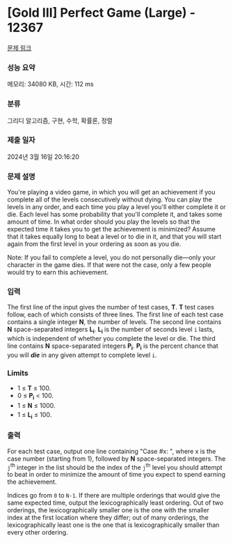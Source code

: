 # [Gold III] Perfect Game (Large) - 12367 

[문제 링크](https://www.acmicpc.net/problem/12367) 

### 성능 요약

메모리: 34080 KB, 시간: 112 ms

### 분류

그리디 알고리즘, 구현, 수학, 확률론, 정렬

### 제출 일자

2024년 3월 16일 20:16:20

### 문제 설명

<p>You're playing a video game, in which you will get an achievement if you complete all of the levels consecutively without dying. You can play the levels in any order, and each time you play a level you'll either complete it or die. Each level has some probability that you'll complete it, and takes some amount of time. In what order should you play the levels so that the expected time it takes you to get the achievement is minimized? Assume that it takes equally long to beat a level or to die in it, and that you will start again from the first level in your ordering as soon as you die.</p>

<p>Note: If you fail to complete a level, you do not personally die—only your character in the game dies. If that were not the case, only a few people would try to earn this achievement.</p>

### 입력 

 <p>The first line of the input gives the number of test cases, <strong>T</strong>. <strong>T</strong> test cases follow, each of which consists of three lines. The first line of each test case contains a single integer <strong>N</strong>, the number of levels. The second line contains <strong>N</strong> space-separated integers <strong>L<sub>i</sub></strong>. <strong>L<sub>i</sub></strong> is the number of seconds level <code>i</code> lasts, which is independent of whether you complete the level or die. The third line contains <strong>N</strong> space-separated integers <strong>P<sub>i</sub></strong>. <strong>P<sub>i</sub></strong> is the percent chance that you will <em><strong>die</strong></em> in any given attempt to complete level <code>i</code>.</p>

<h3>Limits</h3>

<ul>
	<li>1 ≤ <strong>T</strong> ≤ 100.</li>
	<li>0 ≤ <strong>P<sub>i</sub></strong> < 100.</li>
	<li><span style="line-height:1.6em">1 ≤ </span><strong style="line-height:1.6em">N</strong><span style="line-height:1.6em"> ≤ 1000.</span></li>
	<li>1 ≤ <strong>L<sub>i</sub></strong> ≤ 100.</li>
</ul>

### 출력 

 <p>For each test case, output one line containing "Case #x: ", where x is the case number (starting from 1), followed by <strong>N</strong> space-separated integers. The <code>j</code><sup>th</sup> integer in the list should be the index of the <code>j</code><sup>th</sup> level you should attempt to beat in order to minimize the amount of time you expect to spend earning the achievement.</p>

<p>Indices go from <code>0</code> to <code>N-1</code>. If there are multiple orderings that would give the same expected time, output the lexicographically least ordering. Out of two orderings, the lexicographically smaller one is the one with the smaller index at the first location where they differ; out of many orderings, the lexicographically least one is the one that is lexicographically smaller than every other ordering.</p>

